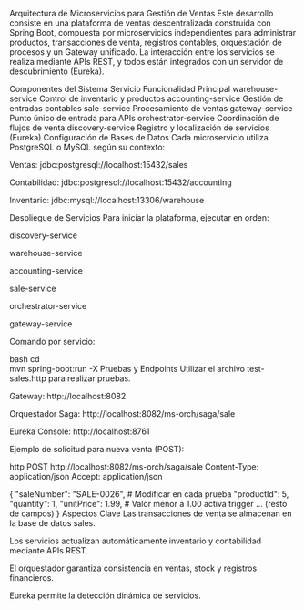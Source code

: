 Arquitectura de Microservicios para Gestión de Ventas
Este desarrollo consiste en una plataforma de ventas descentralizada construida con Spring Boot, compuesta por microservicios independientes para administrar productos, transacciones de venta, registros contables, orquestación de procesos y un Gateway unificado. La interacción entre los servicios se realiza mediante APIs REST, y todos están integrados con un servidor de descubrimiento (Eureka).

Componentes del Sistema
Servicio	Funcionalidad Principal
warehouse-service	Control de inventario y productos
accounting-service	Gestión de entradas contables
sale-service	Procesamiento de ventas
gateway-service	Punto único de entrada para APIs
orchestrator-service	Coordinación de flujos de venta
discovery-service	Registro y localización de servicios (Eureka)
Configuración de Bases de Datos
Cada microservicio utiliza PostgreSQL o MySQL según su contexto:

Ventas: jdbc:postgresql://localhost:15432/sales

Contabilidad: jdbc:postgresql://localhost:15432/accounting

Inventario: jdbc:mysql://localhost:13306/warehouse

Despliegue de Servicios
Para iniciar la plataforma, ejecutar en orden:

discovery-service

warehouse-service

accounting-service

sale-service

orchestrator-service

gateway-service

Comando por servicio:

bash
cd <directorio-del-servicio>  
mvn spring-boot:run -X
Pruebas y Endpoints
Utilizar el archivo test-sales.http para realizar pruebas.

Gateway: http://localhost:8082

Orquestador Saga: http://localhost:8082/ms-orch/saga/sale

Eureka Console: http://localhost:8761

Ejemplo de solicitud para nueva venta (POST):

http
POST http://localhost:8082/ms-orch/saga/sale
Content-Type: application/json
Accept: application/json

{
  "saleNumber": "SALE-0026",  # Modificar en cada prueba
  "productId": 5,
  "quantity": 1,
  "unitPrice": 1.99,  # Valor menor a 1.00 activa trigger
  ... (resto de campos)
}
Aspectos Clave
Las transacciones de venta se almacenan en la base de datos sales.

Los servicios actualizan automáticamente inventario y contabilidad mediante APIs REST.

El orquestador garantiza consistencia en ventas, stock y registros financieros.

Eureka permite la detección dinámica de servicios.


